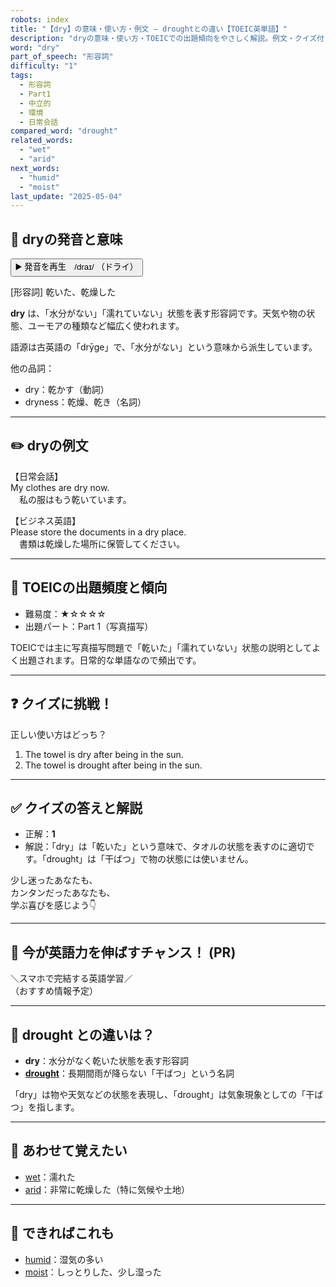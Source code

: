 ```yaml
---
robots: index
title: "【dry】の意味・使い方・例文 ― droughtとの違い【TOEIC英単語】"
description: "dryの意味・使い方・TOEICでの出題傾向をやさしく解説。例文・クイズ付きでdroughtとの違いもわかりやすく学べます。"
word: "dry"
part_of_speech: "形容詞"
difficulty: "1"
tags:
  - 形容詞
  - Part1
  - 中立的
  - 環境
  - 日常会話
compared_word: "drought"
related_words:
  - "wet"
  - "arid"
next_words:
  - "humid"
  - "moist"
last_update: "2025-05-04"
---
```


## 🔰 dryの発音と意味

<button class="play-audio" onclick="playTTS('dry')">
  <span class="play-audio-main">
    ▶️ 発音を再生　/draɪ/
  </span>
  <span class="play-audio-sub">
    （ドライ）
  </span>
</button>

[形容詞] 乾いた、乾燥した

**dry** は、「水分がない」「濡れていない」状態を表す形容詞です。天気や物の状態、ユーモアの種類など幅広く使われます。

語源は古英語の「drȳge」で、「水分がない」という意味から派生しています。

他の品詞：  
- dry：乾かす（動詞）
- dryness：乾燥、乾き（名詞）

---

## ✏️ dryの例文

【日常会話】  
My clothes are dry now.  
　私の服はもう乾いています。

【ビジネス英語】  
Please store the documents in a dry place.  
　書類は乾燥した場所に保管してください。

---

## 🎯 TOEICの出題頻度と傾向

- 難易度：★☆☆☆☆
- 出題パート：Part 1（写真描写）

TOEICでは主に写真描写問題で「乾いた」「濡れていない」状態の説明としてよく出題されます。日常的な単語なので頻出です。

---

## ❓ クイズに挑戦！

正しい使い方はどっち？

1. The towel is dry after being in the sun.  
2. The towel is drought after being in the sun.

---

## ✅ クイズの答えと解説

- 正解：**1**
- 解説：「dry」は「乾いた」という意味で、タオルの状態を表すのに適切です。「drought」は「干ばつ」で物の状態には使いません。

少し迷ったあなたも、  
カンタンだったあなたも、  
学ぶ喜びを感じよう👇️

---

## 🚀 今が英語力を伸ばすチャンス！ (PR)

<div class="info-center">
＼スマホで完結する英語学習／<br>  
（おすすめ情報予定）
</div>

---

## 🤔  drought との違いは？

- **dry**：水分がなく乾いた状態を表す形容詞
- **[drought](/word/drought)**：長期間雨が降らない「干ばつ」という名詞

「dry」は物や天気などの状態を表現し、「drought」は気象現象としての「干ばつ」を指します。

---

## 🧩 あわせて覚えたい

- [wet](/word/wet)：濡れた
- [arid](/word/arid)：非常に乾燥した（特に気候や土地）

---

## 📖 できればこれも

- [humid](/word/humid)：湿気の多い
- [moist](/word/moist)：しっとりした、少し湿った

<!-- cvid: aid32_bid47 -->
